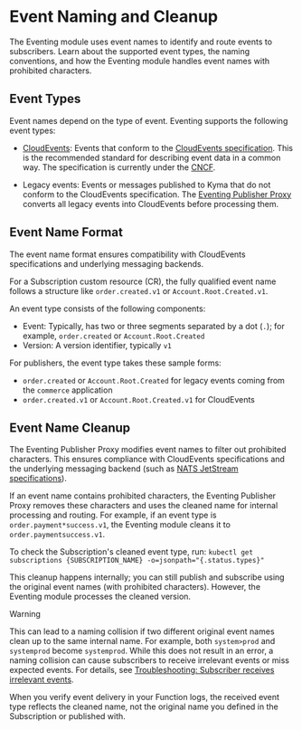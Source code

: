 # Event Naming and Cleanup

The Eventing module uses event names to identify and route events to subscribers. Learn about the supported event types, the naming conventions, and how the Eventing module handles event names with prohibited characters.

## Event Types

Event names depend on the type of event. Eventing supports the following event types:

- [CloudEvents](https://cloudevents.io/): Events that conform to the [CloudEvents specification](https://cloudevents.io/). This is the recommended standard for describing event data in a common way. The specification is currently under the [CNCF](https://www.cncf.io/).

- Legacy events: Events or messages published to Kyma that do not conform to the CloudEvents specification. The [Eventing Publisher Proxy](README.md#eventing-publisher-proxy) converts all legacy events into CloudEvents before processing them.

## Event Name Format

The event name format ensures compatibility with CloudEvents specifications and underlying messaging backends.

For a Subscription custom resource (CR), the fully qualified event name follows a structure like `order.created.v1` or `Account.Root.Created.v1`.

An event type consists of the following components:

- Event: Typically, has two or three segments separated by a dot (`.`); for example, `order.created` or `Account.Root.Created`
- Version: A version identifier, typically `v1`

For publishers, the event type takes these sample forms:

- `order.created` or `Account.Root.Created` for legacy events coming from the `commerce` application
- `order.created.v1` or `Account.Root.Created.v1` for CloudEvents

## Event Name Cleanup

The Eventing Publisher Proxy modifies event names to filter out prohibited characters. This ensures compliance with CloudEvents specifications and the underlying messaging backend (such as [NATS JetStream specifications](https://docs.nats.io/running-a-nats-service/nats_admin/jetstream_admin/naming)).

If an event name contains prohibited characters, the Eventing Publisher Proxy removes these characters and uses the cleaned name for internal processing and routing. For example, if an event type is `order.payment*success.v1`, the Eventing module cleans it to `order.paymentsuccess.v1`.

To check the Subscription's cleaned event type, run: `kubectl get subscriptions {SUBSCRIPTION_NAME} -o=jsonpath="{.status.types}"`

This cleanup happens internally; you can still publish and subscribe using the original event names (with prohibited characters). However, the Eventing module processes the cleaned version. 

> [!WARNING]
> This can lead to a naming collision if two different original event names clean up to the same internal name. For example, both `system>prod` and `systemprod` become `systemprod`. While this does not result in an error, a naming collision can cause subscribers to receive irrelevant events or miss expected events. For details, see [Troubleshooting: Subscriber receives irrelevant events](./troubleshooting/evnt-02-subscriber-irrelevant-events.md).

When you verify event delivery in your Function logs, the received event type reflects the cleaned name, not the original name you defined in the Subscription or published with.